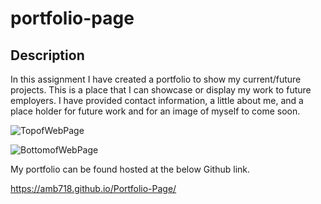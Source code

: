 # portfolio-page

## Description

In this assignment I have created a portfolio to show my current/future projects. This is a place that I can showcase or display my work to future employers. I have provided contact information, a little about me, and a place holder for future work and for an image of myself to come soon.

![TopofWebPage](../images/Screenshot1.JPG)

![BottomofWebPage](../images/Screenshot2.JPG)

My portfolio can be found hosted at the below Github link.

https://amb718.github.io/Portfolio-Page/ 